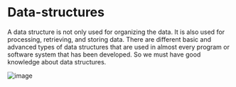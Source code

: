 # Data-structures
A data structure is not only used for organizing the data. It is also used for processing, retrieving, and storing data. There are different basic and advanced types of data structures that are used in almost every program or software system that has been developed. So we must have good knowledge about data structures.

![image](https://user-images.githubusercontent.com/106109182/236232027-7b241ee7-4f0e-4ddb-94c2-78c56b4eed12.png)
